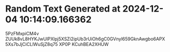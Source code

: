 # Random Text Generated at 2024-12-04 10:14:09.166362

5PzFMxpiCM4v ZUUk8vL8HYKJwUlPXlpj5XSZi2ipUb3rUiOh6gC0GVnyl659GknAwgbo6APX5Xs7bJjCiCLlWuSjZ8q75 XP0P KCuhBEA2XHUW
